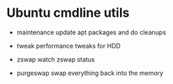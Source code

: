 # Ubuntu cmdline utils

- maintenance
    update apt packages and do cleanups

- tweak
    performance tweaks for HDD

- zswap
    watch zswap status

- purgeswap
    swap everything back into the memory

